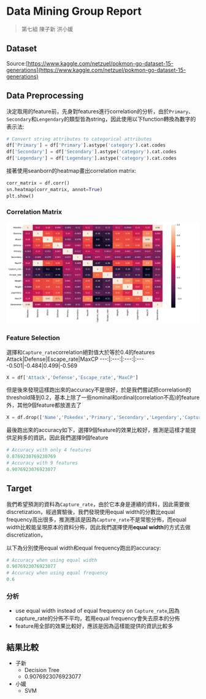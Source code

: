 # Data Mining Group Report
> 第七組 陳子新 洪小媛
## Dataset
Source:[https://www.kaggle.com/netzuel/pokmon-go-dataset-15-generations](https://www.kaggle.com/netzuel/pokmon-go-dataset-15-generations)

## Data Preprocessing
決定取用的feature前，先身對features進行correlation的分析，由於`Primary`、`Secondary`和`Lengendary`的類型皆為string，因此使用以下function轉換為數字的表示法:

```python
# Convert string attributes to categorical attributes
df['Primary'] = df['Primary'].astype('category').cat.codes
df['Secondary'] = df['Secondary'].astype('category').cat.codes
df['Legendary'] = df['Legendary'].astype('category').cat.codes
```
接著使用seanborn的heatmap畫出correlation matrix:
```python
corr_matrix = df.corr()
sn.heatmap(corr_matrix, annot=True)
plt.show()
```
### Correlation Matrix
![](../img/corr.png)

### Feature Selection
選擇和`Capture_rate`correlation絕對值大於等於0.4的features
Attack|Defense|Escape_rate|MaxCP
---:|:---:|:---:|:---
\-0.501|\-0.484|0.499|\-0.569
```python
X = df['Attack','Defense','Escape_rate','MaxCP']
```
但是後來發現這樣跑出來的accuracy不是很好，於是我們嘗試把correlation的threshold降到0.2，基本上除了一些nominal和ordinal(correlation不高)的feature外，其他9個feature都放進去了
```python
X = df.drop(['Name','Pokedex','Primary','Secondary','Legendary','Capture_rate'], axis='columns')
```
最後跑出來的accuracy如下，選擇9個feature的效果比較好，推測是這樣才能提供足夠多的資訊，因此我們選擇9個feature
```python
# Accuracy with only 4 features
0.8769230769230769
# Accuracy with 9 features
0.9076923076923077
```

## Target
我們希望預測的資料為`Capture_rate`，由於它本身是連續的資料，因此需要做discretization，經過實驗後，我們發現使用equal width的分數比equal frequency高出很多，推測應該是因為`Capture_rate`不是常態分佈，而equal width比較能呈現原本的資料分佈，因此我們選擇使用**equal width**的方式去做discretization，

以下為分別使用equal width和equal frequency跑出的accuracy:
```python
# Accuracy when using equal width
0.9076923076923077
# Accuracy when using equal frequency
0.6
```

### 分析
- use equal width instead of equal frequency on `Capture_rate`,因為capture_rate的分佈不平均，若用equal frequency會失去原本的分佈
- feature用全部的效果比較好，應該是因為這樣能提供的資訊比較多 

## 結果比較
- 子新
  - Decision Tree
  - 0.9076923076923077
- 小媛
  - SVM














